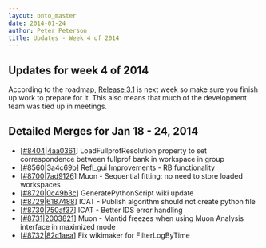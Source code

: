 ```yaml
---
layout: onto_master
date: 2014-01-24
author: Peter Peterson
title: Updates - Week 4 of 2014
---
```

Updates for week 4 of 2014
--------------------------
According to the roadmap, [Release 3.1](http://trac.mantidproject.org/mantid/milestone/Release%203.1) 
is next week so make sure you finish up work to prepare for it. This also means that much of the 
development team was tied up in meetings.

Detailed Merges for Jan 18 - 24, 2014
-------------------------------------
* \[[#8404](http://trac.mantidproject.org/mantid/ticket/8404)|[4aa0361](https://github.com/mantidproject/mantid/commit/4aa03616d71c2757b6c0ae17cff79c3087b3cb62)\] LoadFullprofResolution property to set correspondence between fullprof bank in workspace in group
* \[[#8560](http://trac.mantidproject.org/mantid/ticket/8560)|[3a4c69b](https://github.com/mantidproject/mantid/commit/3a4c69b5876d8451b6ed109b7b231f9eea236776)\] Refl_gui Improvements - RB functionality
* \[[#8700](http://trac.mantidproject.org/mantid/ticket/8700)|[7ad9126](https://github.com/mantidproject/mantid/commit/7ad91264fb2d1261bbbf29b277de0e1e8c095f9e)\] Muon - Sequential fitting: no need to store loaded workspaces
* \[[#8720](http://trac.mantidproject.org/mantid/ticket/8720)|[0c49b3c](https://github.com/mantidproject/mantid/commit/0c49b3cdced27d381fe1b7d01321e1250e191ea7)\] GeneratePythonScript wiki update
* \[[#8729](http://trac.mantidproject.org/mantid/ticket/8729)|[6187488](https://github.com/mantidproject/mantid/commit/6187488fdafc4431c7cf8e1218ae58c32167d40c)\] ICAT - Publish algorithm should not create python file
* \[[#8730](http://trac.mantidproject.org/mantid/ticket/8730)|[750af37](https://github.com/mantidproject/mantid/commit/750af378b844155a9c15cab08c550aece91b4a13)\] ICAT - Better IDS error handling
* \[[#8731](http://trac.mantidproject.org/mantid/ticket/8731)|[2003821](https://github.com/mantidproject/mantid/commit/2003821fc9e331a07e9ab6ebf8caa75c0c0a6f90)\] Muon - Mantid freezes when using Muon Analysis interface in maximized mode
* \[[#8732](http://trac.mantidproject.org/mantid/ticket/8732)|[82c1aea](https://github.com/mantidproject/mantid/commit/82c1aea198fd7cbd20af636af606a9d4a03bc213)\] Fix wikimaker for FilterLogByTime
